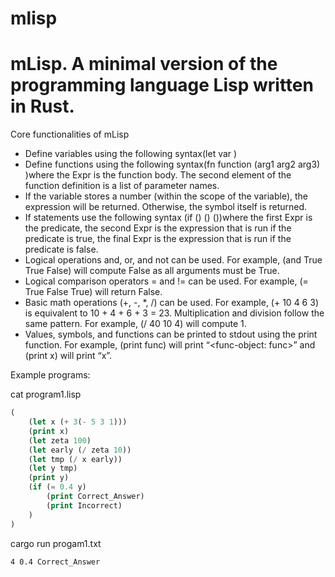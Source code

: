 # mlisp
 
# mLisp. A minimal version of the programming language Lisp written in Rust.
 
Core functionalities of mLisp
- Define variables using the following syntax(let var <Expr>)
- Define functions using the following syntax(fn function (arg1 arg2 arg3) <Expr>)where the  Expr is the function body. The second element of the function definition is a list of parameter names. 
- If the variable stores a number (within the scope of the variable), the expression will be returned. Otherwise, the symbol itself is returned.
- If statements use the following syntax (if (<Expr>) (<Expr>) (<Expr>))where the first Expr is the predicate, the second Expr is the expression that is run if the predicate is true, the final Expr is the expression that is run if the predicate is false.
- Logical operations and, or, and not can be used. For example, (and True True False) will compute False as all arguments must be True. 
- Logical comparison operators = and != can be used. For example, (= True False True) will return False.
- Basic math operations (+, -, *, /) can be used. For example, (+ 10 4 6 3) is equivalent to 10 + 4 + 6 + 3 = 23. Multiplication and division follow the same pattern. For example, (/ 40 10 4) will compute 1. 
- Values, symbols, and functions can be printed to stdout using the print function. For example, (print func) will print “<func-object: func>” and (print x) will print “x”.


Example programs:

cat program1.lisp
```lisp
(
    (let x (+ 3(- 5 3 1)))
    (print x)
    (let zeta 100)
    (let early (/ zeta 10))
    (let tmp (/ x early))
    (let y tmp)
    (print y)
    (if (= 0.4 y) 
        (print Correct_Answer)
        (print Incorrect)
    )
)
```

cargo run progam1.txt
```
4 0.4 Correct_Answer
```
